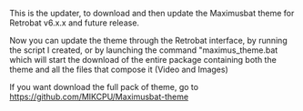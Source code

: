This is the updater, to download and then update the Maximusbat theme for Retrobat v6.x.x and future release.


Now you can update the theme through the Retrobat interface, by running the script I created, or by launching the command "maximus_theme.bat which will start the download of the entire package containing both the theme and all the files that compose it (Video and Images)


If you want download the full pack of theme, go to https://github.com/MIKCPU/Maximusbat-theme
